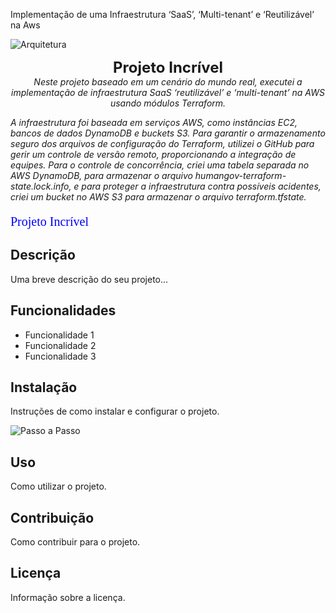 Implementação de uma Infraestrutura ‘SaaS’, ‘Multi-tenant’ e ‘Reutilizável’ na Aws

![Arquitetura]([https://meusite.com/banner.png](https://github.com/GO-MULTICOUD-DEVOPS/human-gov-infrastructure/blob/main/PORTFOLIO%20DEVOPS%20%20MODULE%203%20ARQUITETURA.png))

<p align="center"> <b style="font-size:24px;">Projeto Incrível</b><br> <i>Neste projeto baseado em um cenário do mundo real, executei a implementação de infraestrutura SaaS ‘reutilizável’ e ‘multi-tenant’ na AWS usando módulos Terraform.

A infraestrutura foi baseada em serviços AWS, como instâncias EC2, bancos de dados DynamoDB e buckets S3. Para garantir o armazenamento seguro dos arquivos de configuração do Terraform, utilizei o GitHub para gerir um controle de versão remoto, proporcionando a integração de equipes. Para o controle de concorrência, criei uma tabela separada no AWS DynamoDB, para armazenar o arquivo _humangov-terraform-state.lock.info_, e para proteger a infraestrutura contra possíveis acidentes, criei um bucket no AWS S3 para armazenar o arquivo _terraform.tfstate_.</i> </p>








<p style="font-family:verdana; font-size:20px; color:blue;">Projeto Incrível</p>

## Descrição

Uma breve descrição do seu projeto...

## Funcionalidades

- Funcionalidade 1
- Funcionalidade 2
- Funcionalidade 3

## Instalação

Instruções de como instalar e configurar o projeto.

![Passo a Passo](https://meusite.com/passoapasso.png)

## Uso

Como utilizar o projeto.

## Contribuição

Como contribuir para o projeto.

## Licença

Informação sobre a licença.
